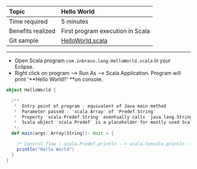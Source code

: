 | Topic | Hello World |
| :--- | :--- |
| Time required | 5 minutes |
| Benefits realized | First program execution in Scala |
| Git sample | [HelloWorld.scala](https://github.com/inbravo/scala-src/blob/master/src/main/scala/com/inbravo/lang/HelloWorld.scala) |

---

* Open Scala program `com.inbravo.lang.HelloWorld.scala` in your Eclipse. 
* Right click on program --&gt; Run As --&gt; Scala Application. Program will print '**Hello World!!' **on console.

```scala
object HelloWorld {

  /**
   *  Entry point of program : equivalent of Java main method
   *  Parameter passed : 'scala.Array' of 'Predef.String'
   *  Property 'scala.Predef.String' eventually calls 'java.lang.String'
   *  Scala object 'scala.Predef' is a placeholder for mostly used Scala classes
   */
  def main(args: Array[String]): Unit = {

    /* Control flow : scala.Predef.println --> scala.Console.println --> java.io.PrintStream.println */
    println("Hello World")
  }
}
```



